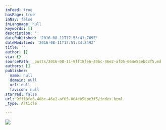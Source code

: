 ```yaml
---
inFeed: true
hasPage: true
inNav: false
inLanguage: null
keywords: []
description: ''
datePublished: '2016-08-11T17:53:41.769Z'
dateModified: '2016-08-11T17:51:34.849Z'
title: ''
author: []
via: {}
sourcePath: _posts/2016-08-11-9ff18fe6-40bc-46e2-af05-064e85ebc3f5.md
authors: []
publisher:
  name: null
  domain: null
  url: null
  favicon: null
starred: false
url: 9ff18fe6-40bc-46e2-af05-064e85ebc3f5/index.html
_type: Article

---
```

![](https://the-grid-user-content.s3-us-west-2.amazonaws.com/bbc73bf9-f9c8-4d1d-8434-a558bd7d84a2.png)